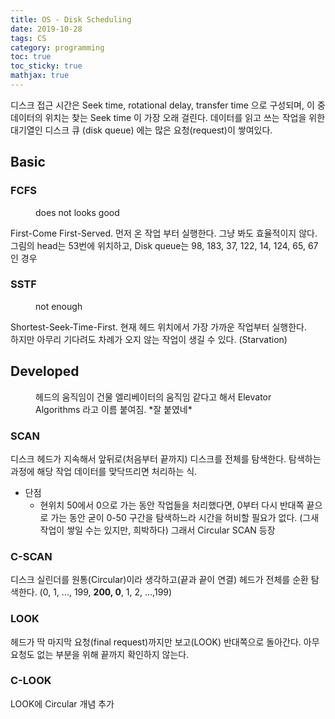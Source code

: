 ```yaml
---
title: OS - Disk Scheduling
date: 2019-10-28
tags: CS
category: programming
toc: true
toc_sticky: true
mathjax: true
--- 
```

디스크 접근 시간은 Seek time, rotational delay, transfer time 으로 구성되며, 이 중 데이터의 위치는 찾는 Seek time 이 가장 오래 걸린다. 데이터를 읽고 쓰는 작업을 위한 대기열인 디스크 큐 (disk queue) 에는 많은 요청(request)이 쌓여있다.

## Basic

### FCFS

<figure style="width: 300px"  class="align-right">
  <img src="{{ site.url }}{{ site.baseurl }}/assets/img/os/DiskScheduling/FCFS.png" alt="">
  <figcaption>does not looks good</figcaption>
</figure>

First-Come First-Served. 먼저 온 작업 부터 실행한다. 그냥 봐도 효율적이지 않다.  
그림의 head는 53번에 위치하고, Disk queue는 98, 183, 37, 122, 14, 124, 65, 67 인 경우

### SSTF

<figure style="width: 300px"  class="align-right">
  <img src="{{ site.url }}{{ site.baseurl }}/assets/img/os/DiskScheduling/SSTF.png" alt="">
  <figcaption>not enough</figcaption>
</figure>

Shortest-Seek-Time-First. 현재 헤드 위치에서 가장 가까운 작업부터 실행한다.  
하지만 아무리 기다려도 차례가 오지 않는 작업이 생길 수 있다. (Starvation)

## Developed

<figure style="width: 450px"  class="align-right">
  <img src="{{ site.url }}{{ site.baseurl }}/assets/img/os/DiskScheduling/Elevator.png" alt="">
  <figcaption>헤드의 움직임이 건물 엘리베이터의 움직임 같다고 해서 Elevator Algorithms 라고 이름 붙여짐. *잘 붙였네*</figcaption>
</figure>

### SCAN

디스크 헤드가 지속해서 앞뒤로(처음부터 끝까지) 디스크를 전체를 탐색한다. 탐색하는 과정에 해당 작업 데이터를 맞닥뜨리면 처리하는 식.

- 단점
  - 현위치 50에서 0으로 가는 동안 작업들을 처리했다면, 0부터 다시 반대쪽 끝으로 가는 동안 굳이 0-50 구간을 탐색하느라 시간을 허비할 필요가 없다. (그새 작업이 쌓일 수는 있지만, 희박하다) 그래서 Circular SCAN 등장

### C-SCAN

디스크 실린더를 원통(Circular)이라 생각하고(끝과 끝이 연결) 헤드가 전체를 순환 탐색한다. (0, 1, ..., 199, **200, 0**, 1, 2, ...,199)

### LOOK

헤드가 딱 마지막 요청(final request)까지만 보고(LOOK) 반대쪽으로 돌아간다. 아무 요청도 없는 부분을 위해 끝까지 확인하지 않는다.

### C-LOOK

LOOK에 Circular 개념 추가
